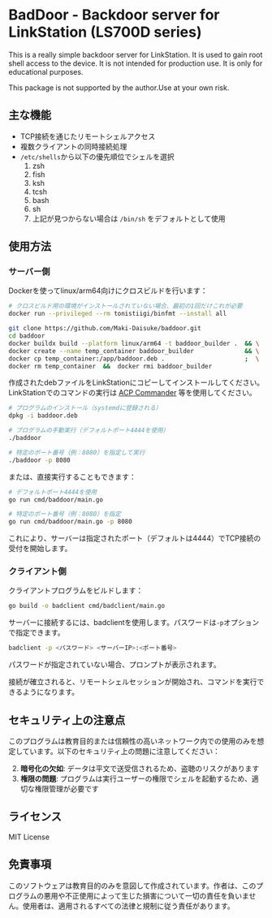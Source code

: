 # BadDoor - Backdoor server for LinkStation (LS700D series)

This is a really simple backdoor server for LinkStation. It is used to gain root shell access to the device.
It is not intended for production use. It is only for educational purposes.

This package is not supported by the author.Use at your own risk.

## 主な機能

- TCP接続を通じたリモートシェルアクセス
- 複数クライアントの同時接続処理
- `/etc/shells`から以下の優先順位でシェルを選択
    1. zsh
    2. fish
    3. ksh
    4. tcsh
    5. bash
    6. sh
    7. 上記が見つからない場合は `/bin/sh` をデフォルトとして使用

## 使用方法

### サーバー側

Dockerを使ってlinux/arm64向けにクロスビルドを行います：

```bash
# クロスビルド用の環境がインストールされていない場合、最初の1回だけこれが必要
docker run --privileged --rm tonistiigi/binfmt --install all

git clone https://github.com/Maki-Daisuke/baddoor.git
cd baddoor
docker buildx build --platform linux/arm64 -t baddoor_builder .  && \
docker create --name temp_container baddoor_builder              && \
docker cp temp_container:/app/baddoor.deb .                      ;  \
docker rm temp_container  &&  docker rmi baddoor_builder
```

作成されたdebファイルをLinkStationにコピーしてインストールしてください。
LinkStationでのコマンドの実行は [ACP Commander](https://github.com/elchild/acp-commander/tree/discoveryport) 等を使用してください。

```bash
# プログラムのインストール（systemdに登録される）
dpkg -i baddoor.deb

# プログラムの手動実行（デフォルトポート4444を使用）
./baddoor

# 特定のポート番号（例：8080）を指定して実行
./baddoor -p 8080
```

または、直接実行することもできます：

```bash
# デフォルトポート4444を使用
go run cmd/baddoor/main.go

# 特定のポート番号（例：8080）を指定
go run cmd/baddoor/main.go -p 8080
```

これにより、サーバーは指定されたポート（デフォルトは4444）でTCP接続の受付を開始します。

### クライアント側

クライアントプログラムをビルドします：

```bash
go build -o badclient cmd/badclient/main.go
```

サーバーに接続するには、badclientを使用します。パスワードは`-p`オプションで指定できます。

```bash
badclient -p <パスワード> <サーバーIP>:<ポート番号>
```

パスワードが指定されていない場合、プロンプトが表示されます。

接続が確立されると、リモートシェルセッションが開始され、コマンドを実行できるようになります。

## セキュリティ上の注意点

このプログラムは教育目的または信頼性の高いネットワーク内での使用のみを想定しています。以下のセキュリティ上の問題に注意してください：

2. **暗号化の欠如**: データは平文で送受信されるため、盗聴のリスクがあります
3. **権限の問題**: プログラムは実行ユーザーの権限でシェルを起動するため、適切な権限管理が必要です

## ライセンス

MIT License

## 免責事項

このソフトウェアは教育目的のみを意図して作成されています。作者は、このプログラムの悪用や不正使用によって生じた損害について一切の責任を負いません。使用者は、適用されるすべての法律と規制に従う責任があります。
